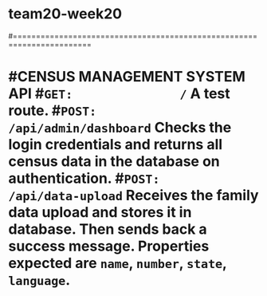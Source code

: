 # team20-week20

#=======================================================================

#CENSUS MANAGEMENT SYSTEM API
#`GET:               /` A test route.
#`POST:              /api/admin/dashboard` Checks the login credentials and returns all census data in the database on authentication.
#`POST:              /api/data-upload`   Receives the family data upload and stores it in database. Then sends back a success message. Properties expected are `name`, `number`, `state`, `language`.
=======

